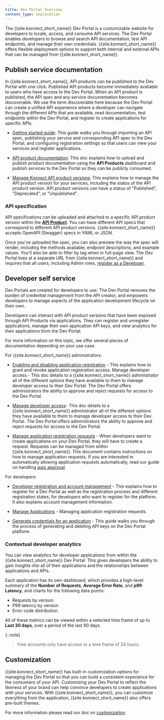 ```yaml
---
title: Dev Portal Overview
content_type: explanation
---
```


The {{site.konnect_short_name}} Dev Portal is a customizable website for developers to locate, access, and consume API services. The Dev Portal enables developers to browse and search API documentation, test API endpoints, and manage their own credentials. {{site.konnect_short_name}} offers flexible deployment options to support both internal and external APIs that can be managed from {{site.konnect_short_name}}.

## Publish service documentation

In {{site.konnect_short_name}}, API products can be published to the Dev Portal with one click. Published API products become immediately available to users who have access to the Dev Portal. When an API product is published, the API spec and any service documentation becomes discoverable. We use the term discoverable here because the Dev Portal can create a unified API experience where a developer can navigate through the different APIs that are available, read documentation, test endpoints within the Dev Portal, and register to create applications for specific APIs. 

* [Getting started guide](/konnect/getting-started/publish-service/): This guide walks you through importing an API spec, publishing your service and corresponding API spec to the Dev Portal, and configuring registration settings so that users can view your services and register applications.

* [API product documentation](/konnect/api-products/service-documentation/): This doc explains how to upload and publish product documentation using the **API Products** dashboard and publish services to the Dev Portal so they can be publicly consumed.

* [Manage Konnect API product versions](/konnect/api-products/): This explains how to manage the API product version for your services, including the status of the API product version. API product versions can have a status of "Published", "Deprecated", or "Unpublished". 

### API specification

API specifications can be uploaded and attached to a specific API product version within the [**API Product**](https://cloud.konghq.com/api-products/). 
You can have different API specs that correspond to different API product versions.
{{site.konnect_short_name}} accepts OpenAPI (Swagger) specs in YAML or JSON.

Once you've uploaded the spec, you can also preview the way the spec will render, including the methods available, endpoint descriptions, and example values. You'll also be able to filter by tag when in full-page view. 
The Dev Portal lives at a separate URL from {{site.konnect_short_name}} and requires that all users, including Admin roles, [register as a Developer](/konnect/dev-portal/dev-reg/).

## Developer self service

Dev Portals are created for developers to use. The Dev Portal removes the burden of credential management from the API creator, and empowers developers to manage aspects of the application development lifecycle on their own. 

Developers can interact with API product versions that have been exposed through API Products via applications. They can register and unregister applications, manage their own application API keys, and view analytics for their applications from the Dev Portal. 

For more information on this topic, we offer several pieces of documentation depending on your use case.

For {{site.konnect_short_name}} administrators:

* [Enabling and disabling application registration](/konnect/dev-portal/applications/enable-app-reg/) - This explains how to grant and revoke application registration access.
Manage developer access - This doc details to a {{site.konnect_short_name}} administrator all of the different options they have available to them to manage developer access to their Dev Portal. The Dev Portal offers administrators the ability to approve and reject requests for access to the Dev Portal.

* [Manage developer access](/konnect/dev-portal/access-and-approval/manage-devs/)- This doc details to a {{site.konnect_short_name}} administrator all of the different options they have available to them to manage developer access to their Dev Portal. The Dev Portal offers administrators the ability to approve and reject requests for access to the Dev Portal.

* [Manage application registration requests](/konnect/dev-portal/access-and-approval/manage-devs/) -  When developers want to create applications on your Dev Portal, they will have to create a request. Requests can be managed from within {{site.konnect_short_name}}. This document contains instructions on how to manage application requests. If you are interested in automatically allowing application requests automatically, read our guide on handling [auto approval](/konnect/dev-portal/access-and-approval/auto-approve-devs-apps/).

For developers:

* [Developer registration and account management](/konnect/dev-portal/dev-reg/) - This explains how to register for a Dev Portal as well as the registration process and different registration states, for developers who want to register for the platform. It also explains account management information.

* [Manage Applications](/konnect/dev-portal/applications/dev-apps/) - Managing application registration requests.

* [Generate credentials for an application](/konnect/dev-portal/applications/dev-gen-creds/) - This guide walks you through the process of generating and deleting API keys on the Dev Portal platform.

### Contextual developer analytics 

You can view analytics for developer applications from within the {{site.konnect_short_name}} Dev Portal. This gives developers the ability to gain insights into all of their applications and the relationships between applications and APIs.

Each application has its own dashboard, which provides a high-level summary of the **Number of Requests**, **Average Error Rate**, and **p99 Latency**, and charts for the following data points: 

* Requests by version
* P99 latency by version
* Error code distribution 

All of these metrics can be viewed within a selected time frame of up to **Last 30 days**, over a period of the last 90 days.

{:.note}
> Free accounts only have access to a time frame of 24 hours.


## Customization

{{site.konnect_short_name}} has built-in customization options for managing the Dev Portal so that you can build a consistent experience for the consumers of your API. Customizing your Dev Portal to reflect the likeness of your brand can help convince developers to create applications with your services. With {{site.konnect_short_name}}, you can customize everything from the application, {{site.konnect_short_name}} also offers pre-built themes. 

For more information please read our doc on [customization](/konnect/dev-portal/customization/).


